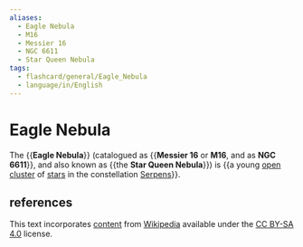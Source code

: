 ```yaml
---
aliases:
  - Eagle Nebula
  - M16
  - Messier 16
  - NGC 6611
  - Star Queen Nebula
tags:
  - flashcard/general/Eagle_Nebula
  - language/in/English
---
```


# Eagle Nebula

The {{__Eagle Nebula__}} (catalogued as {{__Messier 16__ or __M16__, and as __NGC 6611__}}, and also known as {{the __Star Queen Nebula__}}) is {{a young [open cluster](open%20cluster.md) of [stars](star.md) in the constellation [Serpens](Serpens.md)}}. <!--SR:!2024-08-14,11,270!2024-08-07,4,230!2024-08-11,6,250!2024-08-08,2,210-->

## references

This text incorporates [content](https://en.wikipedia.org/wiki/Eagle_Nebula) from [Wikipedia](Wikipedia.md) available under the [CC BY-SA 4.0](https://creativecommons.org/licenses/by-sa/4.0/) license.
